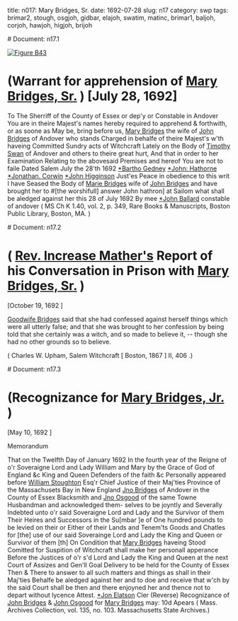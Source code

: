title: n017: Mary Bridges, Sr.
date: 1692-07-28
slug: n17
category: swp
tags: brimar2, stough, osgjoh, gidbar, elajoh, swatim, matinc, brimar1, baljoh, corjoh, hawjoh, higjoh, brijoh


<div markdown class="doc" id="n17.1"># Document: n17.1

[![Figure B43](archives/BPL/gifs/B43.gif)](archives/BPL/LARGE/B43.jpg)

# (Warrant for apprehension of [Mary Bridges, Sr.](/tag/brimar1.html) ) [July 28, 1692]
To The Sherriff of the County of Essex or dep'y or Constable in  Andover
You are in theire Majest's names hereby required to apprehend  & forthwith, or as soone as May be, bring before us, [Mary Bridges](/tag/brimar1.html) the  wife of [John Bridges](/tag/brijoh.html) of Andover who stands Charged in behalfe of  theire Majest's w'th haveing Committed Sundry acts of Witchcraft  Lately on the Body of [Timothy Swan](/tag/swatim.html) of Andover and others to  theire great hurt, And that in order to her Examination Relating  to the abovesaid Premises and hereof You are not to faile Dated  Salem July the 28'th 1692
[*Bartho Gedney](/tag/gidbar.html)  [*John: Hathorne](/tag/hawjoh.html)  [*Jonathan. Corwin](/tag/corjoh.html)  [*John Higginson](/tag/higjoh.html)  Just'es Peace in obedience to this writ I have Seased the Body of [Marie Bridges](/tag/brimar1.html)  wife of [John Bridges](/tag/brijoh.html) and have brought her to #[the worshifull] answer John hathron] at Sailom  what shall be aledged against her this 28 of July 1692 By mee [*John Ballard](/tag/baljoh.html)  constable of andover ( MS Ch K 1.40, vol. 2, p. 349, Rare Books & Manuscripts, Boston Public Library, Boston, MA. )</div><div markdown class="doc" id="n17.2"># Document: n17.2


# ( [Rev. Increase Mather's](/tag/matinc.html) Report of his Conversation  in Prison with [Mary Bridges, Sr.](/tag/brimar1.html) )

[October 19, 1692 ]

[Goodwife Bridges](/tag/brimar1.html) said that she had confessed against herself  things which were all utterly false; and that she was brought to  her confession by being told that she certainly was a witch, and so  made to believe it, -- though she had no other grounds so to believe.

( Charles W. Upham,  Salem Witchcraft [ Boston, 1867 ] II, 406 .)
</div><div markdown class="doc" id="n17.3"># Document: n17.3


# (Recognizance for [Mary Bridges, Jr.](/tag/brimar2.html) )

[May 10, 1692 ]

Memorandum 

That on the Twelfth Day of January 1692 In the fourth year of the  Reigne of o'r Soveraigne Lord and Lady William and Mary by the  Grace of God of England &c King and Queen Defenders of the faith  &c Personally appeared before [William Stoughton](/tag/stough.html) Esq'r Chief Justice  of their Maj'ties Province of the Massachusets Bay in New England  [Jno Bridges](/tag/brijoh.html) of Andover in the County of Essex Blacksmith and [Jno Osgood](/tag/osgjoh.html) of the same Towne Husbandman and acknowledged them-  selves to be joyntly and Severally Indebted unto o'r said Soveraigne  Lord and Lady and the Survivor of them Their Heires and Successors  in the Su[mbar ]e of One hundred pounds to be levied on their or Either  of their Lands and Tenem'ts Goods and Chatles for [the] use of our  said Soverainge Lord and Lady the King and Queen or Survivor of  them [th] On Condition that [Mary Bridges](/tag/brimar2.html) haveing Stood Comitted for  Suspition of Witchcraft shall make her personall apperance Before  the Justices of o'r s'd Lord and Lady the King and Queen at the  next Court of Assizes and Gen'll Goal Delivery to be held for the  County of Essex Then & There to answer to all such matters and  things as shall in their Maj'ties Behalfe be aledged against her and to  doe and receive that w'ch by the said Court shall be then and there  enjoyned her and thence not to depart without lycence
Attest.  [*Jon Elatson](/tag/elajoh.html) Cler (Reverse) Recognizance of [John Bridges](/tag/brijoh.html) & [John Osgood](/tag/osgjoh.html) for [Mary Bridges](/tag/brimar2.html) may: 10d Apears  ( Mass. Archives Collection, vol. 135, no. 103. Massachusetts State Archives.)</div>